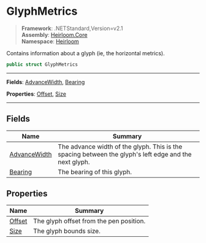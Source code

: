 # GlyphMetrics

> **Framework**: .NETStandard,Version=v2.1  
> **Assembly**: [Heirloom.Core][0]  
> **Namespace**: [Heirloom][0]  

Contains information about a glyph (ie, the horizontal metrics).

```cs
public struct GlyphMetrics
```

--------------------------------------------------------------------------------

**Fields**: [AdvanceWidth][1], [Bearing][2]

**Properties**: [Offset][3], [Size][4]

--------------------------------------------------------------------------------

## Fields

| Name              | Summary                                                                                               |
|-------------------|-------------------------------------------------------------------------------------------------------|
| [AdvanceWidth][1] | The advance width of the glyph. This is the spacing between the glyph's left edge and the next glyph. |
| [Bearing][2]      | The bearing of this glyph.                                                                            |

## Properties

| Name        | Summary                                 |
|-------------|-----------------------------------------|
| [Offset][3] | The glyph offset from the pen position. |
| [Size][4]   | The glyph bounds size.                  |

[0]: ..\Heirloom.Core.md
[1]: Heirloom.GlyphMetrics.AdvanceWidth.md
[2]: Heirloom.GlyphMetrics.Bearing.md
[3]: Heirloom.GlyphMetrics.Offset.md
[4]: Heirloom.GlyphMetrics.Size.md
